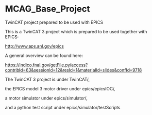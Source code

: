 # MCAG_Base_Project
TwinCAT project prepared to be used with EPICS

This is a TwinCAT 3 project which is prepared to be used together with EPICS:

http://www.aps.anl.gov/epics

A general overview can be found here:

https://indico.fnal.gov/getFile.py/access?contribId=63&sessionId=12&resId=1&materialId=slides&confId=9718

The TwinCAT 3 project is under TwinCAT/,

the EPICS model 3 motor driver under  epics/epicsIOC/,

a motor simulator under epics/simulator/,

and a python test script under epics/simulator/testScripts
